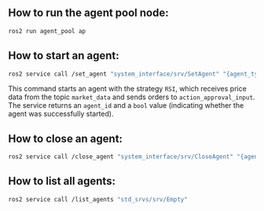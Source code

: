 ## How to run the agent pool node:
```bash
ros2 run agent_pool ap
```

## How to start an agent:
```bash
ros2 service call /set_agent "system_interface/srv/SetAgent" "{agent_type: 'RSI', input_topic: 'market_data', output_topic: 'action_approval_input'}"
```
This command starts an agent with the strategy `RSI`, which receives price data from the topic `market_data` and sends orders to `action_approval_input`. The service returns an `agent_id` and a `bool` value (indicating whether the agent was successfully started).

## How to close an agent:
```bash
ros2 service call /close_agent "system_interface/srv/CloseAgent" "{agent_id: '4'}"
```

## How to list all agents:
```bash
ros2 service call /list_agents "std_srvs/srv/Empty"
```
